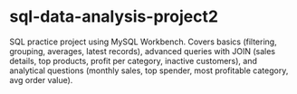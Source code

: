 # sql-data-analysis-project2
SQL practice project using MySQL Workbench. Covers basics (filtering, grouping, averages, latest records), advanced queries with JOIN (sales details, top products, profit per category, inactive customers), and analytical questions (monthly sales, top spender, most profitable category, avg order value).
